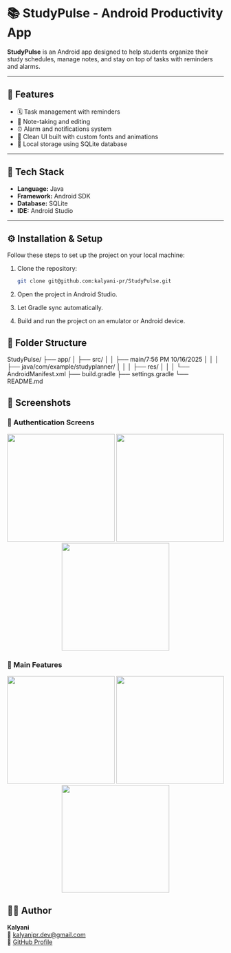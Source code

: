 # 📚 StudyPulse - Android Productivity App

**StudyPulse** is an Android app designed to help students organize their study schedules, manage notes, and stay on top of tasks with reminders and alarms.

---

## 🚀 Features

- 🗓️ Task management with reminders  
- 📝 Note-taking and editing  
- ⏰ Alarm and notifications system  
- 🎨 Clean UI built with custom fonts and animations  
- 💾 Local storage using SQLite database  

---

## 🧰 Tech Stack

- **Language:** Java  
- **Framework:** Android SDK  
- **Database:** SQLite  
- **IDE:** Android Studio  

---

## ⚙️ Installation & Setup

Follow these steps to set up the project on your local machine:

1. Clone the repository:
   ```bash
   git clone git@github.com:kalyani-pr/StudyPulse.git
2. Open the project in Android Studio.

3. Let Gradle sync automatically.

4. Build and run the project on an emulator or Android device.

## 📂 Folder Structure

StudyPulse/
 ├── app/
 │   ├── src/
 │   │   ├── main/7:56 PM 10/16/2025
 │   │   │   ├── java/com/example/studyplanner/
 │   │   │   ├── res/
 │   │   │   └── AndroidManifest.xml
 ├── build.gradle
 ├── settings.gradle
 └── README.md

## 📸 Screenshots

### 🔐 Authentication Screens
<p align="center">
  <img src="screenshots/SP_auth.png" width="250">
  <img src="screenshots/SP_login.png" width="250">
  <img src="screenshots/SP_signup.png" width="250">
</p>

### 🧭 Main Features
<p align="center">
  <img src="screenshots/SP_dashboard.png" width="250">
  <img src="screenshots/SP_notes.png" width="250">
  <img src="screenshots/SP_tasks.png" width="250">
</p>

## 👩‍💻 Author

**Kalyani**  
📧 [kalyanipr.dev@gmail.com](mailto:kalyanipr.dev@gmail.com)  
🔗 [GitHub Profile](https://github.com/kalyani-pr)
